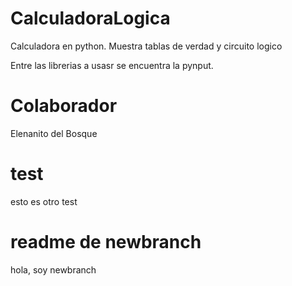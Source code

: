 # CalculadoraLogica
Calculadora en python. Muestra tablas de verdad y circuito logico

Entre las librerias a usasr se encuentra la pynput.

# Colaborador
Elenanito del Bosque 

# test
esto es otro test

# readme de newbranch
hola, soy newbranch
